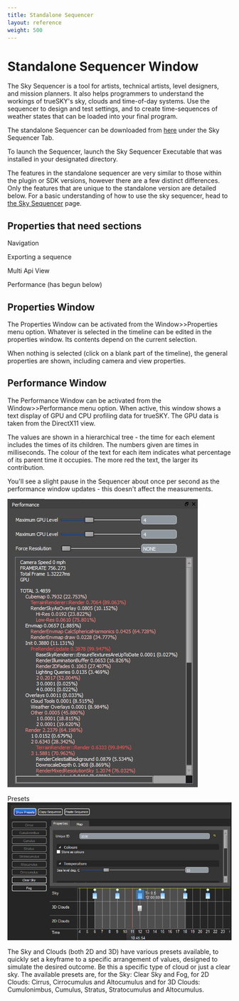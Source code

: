 ```yaml
---
title: Standalone Sequencer
layout: reference
weight: 500
---
```





Standalone Sequencer Window
====================

The Sky Sequencer is a tool for artists, technical artists, level designers, 
and mission planners. It also helps programmers to understand the workings of trueSKY's sky, 
clouds and time-of-day systems. Use the sequencer to design and test settings, and to create time-sequences of weather states that can be loaded into your final program.

The standalone Sequencer can be downloaded from [here](https://simul.co/downloads/) under the Sky Sequencer Tab.

To launch the Sequencer, launch the Sky Sequencer Executable that was installed in your designated directory. 

The features in the standalone sequencer are very similar to those within the plugin or SDK versions, however there are a few distinct differences. Only the features that are unique to the standalone version are detailed below. For a basic understanding of how to use the sky sequencer, head to [the Sky Sequencer](sequencer) page.


Properties that need sections
------------------------------

Navigation 

Exporting a sequence

Multi Api View

Performance (has begun below)



Properties Window
-----------------

The Properties Window can be activated from the Window>>Properties menu option. Whatever
is selected in the timeline can be edited in the properties window. Its contents depend
on the current selection.

When nothing is selected (click on a blank part of the timeline), the general properties
are shown, including camera and view properties.

Performance Window
------------------

The Performance Window can be activated from the Window>>Performance menu option. When
active, this window shows a text display of GPU and CPU profiling data for trueSKY. The GPU
data is taken from the DirectX11 view.

The values are shown in a hierarchical tree - the time for each element includes the times
of its children. The numbers given are times in milliseconds. The colour of the text for
each item indicates what percentage of its parent time it occupies. The more red the text,
the larger its contribution.

You'll see a slight pause in the Sequencer about once per second as the performance window
updates - this doesn't affect the measurements.

![](/Images/PerformanceWindow.jpg)



Presets
![](/Images/Presets.png)


The Sky and Clouds (both 2D and 3D) have various presets available, to quickly set a keyframe to a specific arrangement of values, designed to simulate the desired outcome. Be this a specific type of cloud or just a clear sky. The available presets are, for the Sky: Clear Sky and Fog, for 2D Clouds: Cirrus, Cirrocumulus and Altocumulus and for 3D Clouds: Cumulonimbus, Cumulus, Stratus, Stratocumulus and Altocumulus.

